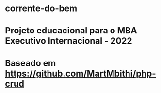 # corrente-do-bem
# Projeto educacional para o MBA Executivo Internacional - 2022
# Baseado em https://github.com/MartMbithi/php-crud

